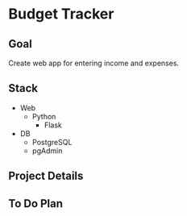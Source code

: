 # Budget Tracker

## Goal
Create web app for entering income and expenses.


## Stack
- Web 
    - Python
        - Flask
- DB
    - PostgreSQL
    - pgAdmin

## Project Details



## To Do Plan